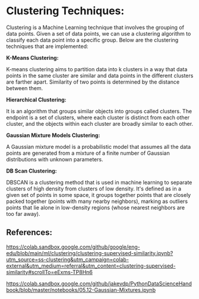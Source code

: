 # Clustering Techniques:

Clustering is a Machine Learning technique that involves the grouping of data points. Given a set of data points, we can use a clustering algorithm to classify each data point into a specific group. Below are the clustering techniques that are implemented:

**K-Means Clustering:**

K-means clustering aims to partition data into k clusters in a way that data points in the same cluster are similar and data points in the different clusters are farther apart. Similarity of two points is determined by the distance between them.

**Hierarchical Clustering:**

It is an algorithm that groups similar objects into groups called clusters. The endpoint is a set of clusters, where each cluster is distinct from each other cluster, and the objects within each cluster are broadly similar to each other.

**Gaussian Mixture Models Clustering:**

A Gaussian mixture model is a probabilistic model that assumes all the data points are generated from a mixture of a finite number of Gaussian distributions with unknown parameters.

**DB Scan Clustering:**

DBSCAN is a clustering method that is used in machine learning to separate clusters of high density from clusters of low density. It's defined as in a given set of points in some space, it groups together points that are closely packed together (points with many nearby neighbors), marking as outliers points that lie alone in low-density regions (whose nearest neighbors are too far away). 



## References:

https://colab.sandbox.google.com/github/google/eng-edu/blob/main/ml/clustering/clustering-supervised-similarity.ipynb?utm_source=ss-clustering&utm_campaign=colab-external&utm_medium=referral&utm_content=clustering-supervised-similarity#scrollTo=eExms-TP8Hn6

https://colab.sandbox.google.com/github/jakevdp/PythonDataScienceHandbook/blob/master/notebooks/05.12-Gaussian-Mixtures.ipynb

 
